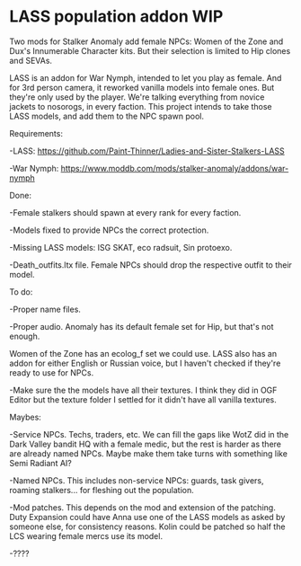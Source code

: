 # LASS population addon WIP

Two mods for Stalker Anomaly add female NPCs: Women of the Zone and Dux's Innumerable Character kits. But their selection is limited to Hip clones and SEVAs.

LASS is an addon for War Nymph, intended to let you play as female. And for 3rd person camera, it reworked vanilla models into female ones. But they're only used by the player. We're talking everything from novice jackets to nosorogs, in every faction.
This project intends to take those LASS models, and add them to the NPC spawn pool.


Requirements:

-LASS: https://github.com/Paint-Thinner/Ladies-and-Sister-Stalkers-LASS

-War Nymph: https://www.moddb.com/mods/stalker-anomaly/addons/war-nymph


Done:

-Female stalkers should spawn at every rank for every faction.

-Models fixed to provide NPCs the correct protection.

-Missing LASS models: ISG SKAT, eco radsuit, Sin protoexo.

-Death_outfits.ltx file. Female NPCs should drop the respective outfit to their model.


To do:

-Proper name files.

-Proper audio. Anomaly has its default female set for Hip, but that's not enough.

Women of the Zone has an ecolog_f set we could use. LASS also has an addon for either English or Russian voice, but I haven't checked if they're ready to use for NPCs.

-Make sure the the models have all their textures. I think they did in OGF Editor but the texture folder I settled for it didn't have all vanilla textures.


Maybes:

-Service NPCs. Techs, traders, etc. We can fill the gaps like WotZ did in the Dark Valley bandit HQ with a female medic, but the rest is harder as there are already named NPCs. Maybe make them take turns with something like Semi Radiant AI?

-Named NPCs. This includes non-service NPCs: guards, task givers, roaming stalkers... for fleshing out the population.

-Mod patches. This depends on the mod and extension of the patching. Duty Expansion could have Anna use one of the LASS models as asked by someone else, for consistency reasons. Kolin could be patched so half the LCS wearing female mercs use its model.

-????
